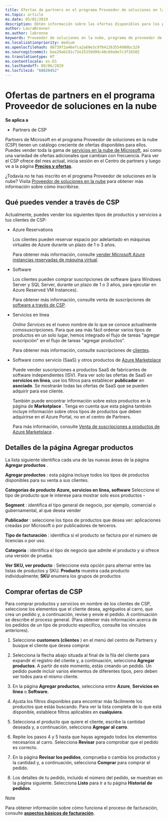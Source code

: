 ```yaml
---
title: Ofertas de partners en el programa Proveedor de soluciones en la nube | Centro de partners
ms.topic: article
ms.date: 05/01/2019
description: Obtén información sobre las ofertas disponibles para los partners que venden a través del programa Proveedor de soluciones en la nube.
author: LauraBrenner
ms.author: labrenne
keywords: Proveedor de soluciones en la nube, programa de proveedor de soluciones en la nube, CSP, agregar un producto, vender a clientes, ofertas de asociados, ofertas de CSP, servicios basados en la nube, Azure, Office 365, Dynamics, partner de CSP, vender en CSP, RI de Azure, instancias de máquina virtual reservadas de Azure, reservas de Azure, servicios en línea, software de suscripción, AHUB, SQL Server en Azure, Windows Server en suscripciones de cliente de Azure
ms.localizationpriority: medium
ms.openlocfilehash: 88739f2a46efca2a60e3c9f841263554980bc329
ms.sourcegitcommit: bae29ab191c72e15259d99c40c69a9e7c3f2b502
ms.translationtype: HT
ms.contentlocale: es-ES
ms.lasthandoff: 08/06/2019
ms.locfileid: "68820452"
---
```

# <a name="partner-offers-in-the-cloud-solution-provider-program"></a>Ofertas de partners en el programa Proveedor de soluciones en la nube 

**Se aplica a**

-  Partners de CSP

Partners de Microsoft en el programa Proveedor de soluciones en la nube (CSP) tienen un catálogo creciente de ofertas disponibles para ellos. Puedes vender toda la gama de [servicios en la nube de Microsoft](https://partner.microsoft.com/cloud-solution-provider/products-and-services), así como una variedad de ofertas adicionales que cambian con frecuencia. Para ver el CSP ofrece del mes actual, inicia sesión en el Centro de partners y luego ve a la página [**Precios y ofertas**](https://partnercenter.microsoft.com/pcv/sales).  

¿Todavía no te has inscrito en el programa Proveedor de soluciones en la nube? Visita [Proveedor de soluciones en la nube](https://partner.microsoft.com/cloud-solution-provider) para obtener más información sobre cómo inscribirse. 

## <a name="what-you-can-sell-through-csp"></a>Qué puedes vender a través de CSP

Actualmente, puedes vender los siguientes tipos de productos y servicios a tus clientes de CSP:

- Azure Reservations<br> 

    Los clientes pueden reservar espacio por adelantado en máquinas virtuales de Azure durante un plazo de 1 o 3 años.<br>
    
    Para obtener más información, consulte [vender Microsoft Azure instancias reservadas de máquina virtual](azure-reservations.md).

- Software<br>

    Los clientes pueden comprar suscripciones de software (para Windows Server y SQL Server, durante un plazo de 1 o 3 años, para ejecutar en Azure Reserved VM Instances).<br>
 
    Para obtener más información, consulte venta de suscripciones de [software a través de CSP](csp-software-subscriptions.md).  

- Servicios en línea<br>

    *Online Services* es el nuevo nombre de lo que se conoce actualmente comosuscripciones. Para que sea más fácil ordenar varios tipos de productos en un solo lugar, hemos integrado el flujo de tareas "agregar suscripción" en el flujo de tareas "agregar productos".<br>
    
    Para obtener más información, consulte suscripciones de [clientes](customer-subscriptions.md).

- Software como servicio (SaaS) y otros productos de [Azure Marketplace](https://azuremarketplace.microsoft.com/marketplace)<br>

    Puede vender suscripciones a productos SaaS de fabricantes de software independientes (ISV). Para ver solo las ofertas de SaaS en **servicios en línea**, use los filtros para establecer **publicador** en **asociado**. Se mostrarán todas las ofertas de SaaS que se pueden adquirir para ese cliente.<br>
    
    También puede encontrar información sobre estos productos en la página de **Marketplace** . Tenga en cuenta que esta página también incluye información sobre otros tipos de productos que deben adquirirse en el Azure Portal, no en el centro de Partners.<br>

    Para más información, consulte [Venta de suscripciones a productos de Azure Marketplace](sell-marketplace-products.md) .

## <a name="add-products-page-details"></a>Detalles de la página Agregar productos

La lista siguiente identifica cada una de las nuevas áreas de la página **Agregar productos** .

**Agregar productos** : esta página incluye todos los tipos de productos disponibles para su venta a sus clientes.

**Categorías de producto** **Azure, servicios en línea, software** Seleccione el tipo de producto que le interese para mostrar solo esos productos - 

**Segment** : identifica el tipo general de negocio, por ejemplo, comercial o gubernamental, al que desea vender

**Publicador** : seleccione los tipos de productos que desea ver: aplicaciones creadas por Microsoft o por publicadores de terceros.

**Tipo de facturación** : identifica si el producto se factura por el número de licencias o por uso.

**Categoría** : identifica el tipo de negocio que admite el producto y si ofrece una versión de prueba.

**Ver SKU, ver producto** : Seleccione esta opción para alternar entre las listas de productos y SKU. **Products** muestra cada producto individualmente; **SKU** enumera los grupos de productos

## <a name="buy-csp-offers"></a>Comprar ofertas de CSP

Para comprar productos y servicios en nombre de los clientes de CSP, seleccione los elementos que el cliente desea, agréguelos al carro, que crea un pedido y, a continuación, revise y envíe el pedido. A continuación se describe el proceso general. (Para obtener más información acerca de los pedidos de un tipo de producto específico, consulte los vínculos anteriores).

1. Seleccione **customers (clientes** ) en el menú del centro de Partners y busque el cliente que desea comprar. 

2. Selecciona la flecha abajo situada al final de la fila del cliente para expandir el registro del cliente y, a continuación, selecciona **Agregar productos**. A partir de este momento, estás creando un pedido. Un pedido puede incluir varios elementos de diferentes tipos, pero deben ser todos para el mismo cliente.

3. En la página **Agregar productos**, selecciona entre **Azure**, **Servicios en línea** o **Software**.

4. Ajusta los filtros disponibles para encontrar más fácilmente los productos que estás buscando. Para ver la lista completa de lo que está disponible, establece filtros aplicables en **cualquiera**. 

5. Selecciona el producto que quiere el cliente, escribe la cantidad deseada y, a continuación, selecciona **Agregar al carro**.

6. Repite los pasos 4 y 5 hasta que hayas agregado todos los elementos necesarios al carro. Selecciona **Revisar** para comprobar que el pedido es correcto.  

7. En la página **Revisar los pedidos**, comprueba o cambia los productos y la cantidad y, a continuación, selecciona **Comprar** para comprar el pedido. 

8. Los detalles de tu pedido, incluido el número del pedido, se muestran en la página siguiente. Selecciona **Listo** para ir a tu página **Historial de pedidos**. 

> [!NOTE]
> Para obtener información sobre cómo funciona el proceso de facturación, consulte [**aspectos básicos de facturación**](https://docs.microsoft.com/partner-center/billing-basics).


